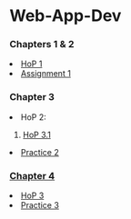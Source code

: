 # Web-App-Dev

<head>
  <h3><b>Chapters 1 & 2 </b></h3>
</head>
<body>
  <li><a href="structure.html">HoP 1</a></li>
  <li><a href="">Assignment 1</a></li>
</body>

<head>
  <h3><b>Chapter 3 </b></h3>
</head>
<body>
  <li>HoP 2:</li>
    <ol>
      <li><a href="inline.html">HoP 3.1</li>
    </ol>
  <li><a href="">Practice 2</li>
</body>

<head>
  <h3><b>Chapter 4</b></h3>
</head>
<body>
  <li><a href="">HoP 3</li>
  <li><a href="">Practice 3</li>
</body>
